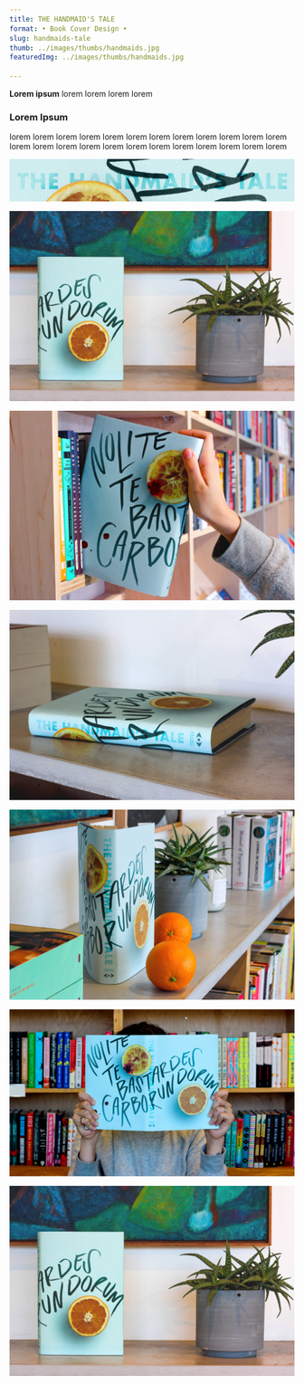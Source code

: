 ```yaml
---
title: THE HANDMAID'S TALE  
format: • Book Cover Design •
slug: handmaids-tale
thumb: ../images/thumbs/handmaids.jpg
featuredImg: ../images/thumbs/handmaids.jpg

---
```


**Lorem ipsum**
lorem lorem lorem lorem

### Lorem Ipsum
lorem lorem lorem lorem lorem lorem lorem lorem 
lorem lorem lorem lorem lorem lorem lorem lorem 
lorem lorem lorem lorem lorem lorem lorem lorem 

![Click to Enlarge :D](../images/handmaid/ht1.jpg)

![Click to Enlarge :D](../images/handmaid/ht3.jpg)

![Click to Enlarge :D](../images/handmaid/ht4.jpg)

![Click to Enlarge :D](../images/handmaid/ht5.jpg)

![Click to Enlarge :D](../images/handmaid/ht6.jpg)

![Click to Enlarge :D](../images/handmaid/ht7.jpg)

![Click to Enlarge :D](../images/handmaid/ht3.jpg)